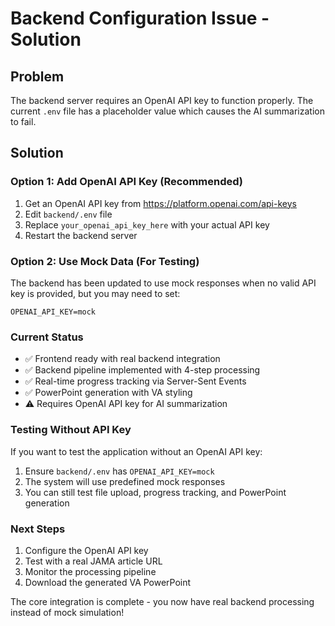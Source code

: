 # Backend Configuration Issue - Solution

## Problem
The backend server requires an OpenAI API key to function properly. The current `.env` file has a placeholder value which causes the AI summarization to fail.

## Solution

### Option 1: Add OpenAI API Key (Recommended)
1. Get an OpenAI API key from https://platform.openai.com/api-keys
2. Edit `backend/.env` file
3. Replace `your_openai_api_key_here` with your actual API key
4. Restart the backend server

### Option 2: Use Mock Data (For Testing)
The backend has been updated to use mock responses when no valid API key is provided, but you may need to set:

```env
OPENAI_API_KEY=mock
```

### Current Status
- ✅ Frontend ready with real backend integration
- ✅ Backend pipeline implemented with 4-step processing
- ✅ Real-time progress tracking via Server-Sent Events
- ✅ PowerPoint generation with VA styling
- ⚠️ Requires OpenAI API key for AI summarization

### Testing Without API Key
If you want to test the application without an OpenAI API key:
1. Ensure `backend/.env` has `OPENAI_API_KEY=mock`
2. The system will use predefined mock responses
3. You can still test file upload, progress tracking, and PowerPoint generation

### Next Steps
1. Configure the OpenAI API key
2. Test with a real JAMA article URL
3. Monitor the processing pipeline
4. Download the generated VA PowerPoint

The core integration is complete - you now have real backend processing instead of mock simulation!